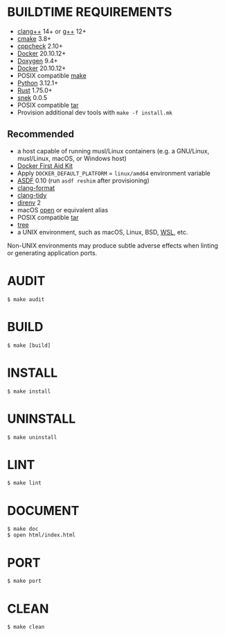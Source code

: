 # BUILDTIME REQUIREMENTS

* [clang++](https://clang.llvm.org/) 14+ or [g++](https://gcc.gnu.org/) 12+
* [cmake](https://cmake.org/) 3.8+
* [cppcheck](https://cppcheck.sourceforge.io/) 2.10+
* [Docker](https://www.docker.com/) 20.10.12+
* [Doxygen](https://www.doxygen.nl/index.html) 9.4+
* [Docker](https://www.docker.com/) 20.10.12+
* POSIX compatible [make](https://pubs.opengroup.org/onlinepubs/9699919799/utilities/make.html)
* [Python](https://www.python.org/) 3.12.1+
* [Rust](https://www.rust-lang.org/en-US/) 1.75.0+
* [snek](https://github.com/mcandre/snek) 0.0.5
* POSIX compatible [tar](https://pubs.opengroup.org/onlinepubs/7908799/xcu/tar.html)
* Provision additional dev tools with `make -f install.mk`

## Recommended

* a host capable of running musl/Linux containers (e.g. a GNU/Linux, musl/Linux, macOS, or Windows host)
* [Docker First Aid Kit](https://github.com/mcandre/docker-first-aid-kit)
* Apply `DOCKER_DEFAULT_PLATFORM` = `linux/amd64` environment variable
* [ASDF](https://asdf-vm.com/) 0.10 (run `asdf reshim` after provisioning)
* [clang-format](https://clang.llvm.org/docs/ClangFormat.html)
* [clang-tidy](https://clang.llvm.org/extra/clang-tidy/)
* [direnv](https://direnv.net/) 2
* macOS [open](https://ss64.com/mac/open.html) or equivalent alias
* POSIX compatible [tar](https://pubs.opengroup.org/onlinepubs/7908799/xcu/tar.html)
* [tree](https://linux.die.net/man/1/tree)
* a UNIX environment, such as macOS, Linux, BSD, [WSL](https://learn.microsoft.com/en-us/windows/wsl/), etc.

Non-UNIX environments may produce subtle adverse effects when linting or generating application ports.

# AUDIT

```console
$ make audit
```

# BUILD

```console
$ make [build]
```

# INSTALL

```console
$ make install
```

# UNINSTALL

```console
$ make uninstall
```

# LINT

```console
$ make lint
```

# DOCUMENT

```console
$ make doc
$ open html/index.html
```

# PORT

```console
$ make port
```

# CLEAN

```console
$ make clean
```
